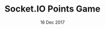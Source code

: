 ---
title: Socket.IO Points Game
summary: This is one of my first uses of Socket.io
date: 16 Dec 2017
experience:
  languages: [js]
  libraries: [express,socketio]
  platforms: [nodejs,web]
links:
- title: GitHub
  href: https://github.com/tumble1999/point-collecting
- title: Demo
  href: https://tumble-points-game.herokuapp.com/
---